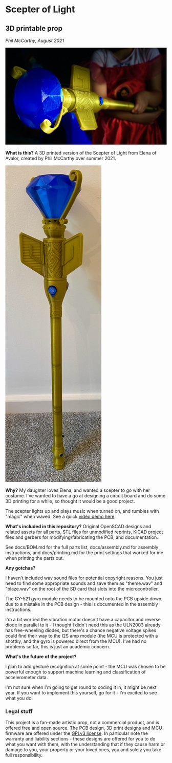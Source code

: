 # Scepter of Light
## 3D printable prop

*Phil McCarthy, August 2021*

![blaze](docs/blaze.jpg)

**What is this?**
A 3D printed version of the Scepter of Light from Elena of Avalor, created by Phil McCarthy over summer 2021.

![scepter](docs/scepter.jpg)

**Why?**
My daughter loves Elena, and wanted a scepter to go with her costume. I've wanted to have a go at designing a circuit board and do some 3D printing for a while, so thought it would be a good project.

The scepter lights up and plays music when turned on, and rumbles with "magic" when waved. See a quick [video demo here](https://youtu.be/RlnO9K1_UK8).

**What's included in this repository?**
Original OpenSCAD designs and related assets for all parts, STL files for unmodified reprints, KiCAD project files and gerbers for modifying/fabricating the PCB, and documentation.

See docs/BOM.md for the full parts list, docs/assembly.md for assembly instructions, and docs/printing.md for the print settings that worked for me when printing the parts out.

**Any gotchas?**

I haven't included wav sound files for potential copyright reasons. You just need to find some appropriate sounds and save them as "theme.wav" and "blaze.wav" on the root of the SD card that slots into the microcontroller.

The GY-521 gyro module needs to be mounted onto the PCB upside down, due to a mistake in the PCB design - this is documented in the assembly instructions.

I'm a bit worried the vibration motor doesn't have a capacitor and reverse diode in parallel to it - I thought I didn't need this as the ULN2003 already has free-wheeling diodes, but there's a chance negative voltage spikes could find their way to the I2S amp module (the MCU is protected with a shottky, and the gyro is powered direct from the MCU). I've had no problems so far, this is just an academic concern.

**What's the future of the project?**

I plan to add gesture recognition at some point - the MCU was chosen to be powerful enough to support machine learning and classification of accelerometer data.

I'm not sure when I'm going to get round to coding it in; it might be next year. If you want to implement this yourself, go for it - I'm excited to see what you do!

### Legal stuff
This project is a fan-made artistic prop, not a commercial product, and is offered free and open source. The PCB design, 3D print designs and MCU firmware are offered under the [GPLv3 license](https://www.gnu.org/licenses/gpl-3.0.en.html).
In particular note the warranty and liability sections - these designs are offered for you to do what you want with them, with the understanding that if they cause harm or damage to you, your property or your loved ones, you and solely you take full responsibility.



